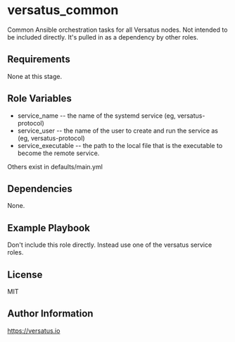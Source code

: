 versatus_common
===============

Common Ansible orchestration tasks for all Versatus nodes. Not intended to be included directly. It's pulled in as a dependency by other roles.

Requirements
------------

None at this stage.

Role Variables
--------------

* service_name -- the name of the systemd service (eg, versatus-protocol)
* service_user -- the name of the user to create and run the service as (eg, versatus-protocol)
* service_executable -- the path to the local file that is the executable to become the remote service.

Others exist in defaults/main.yml

Dependencies
------------

None.

Example Playbook
----------------

Don't include this role directly. Instead use one of the versatus service roles.

License
-------

MIT

Author Information
------------------

https://versatus.io
